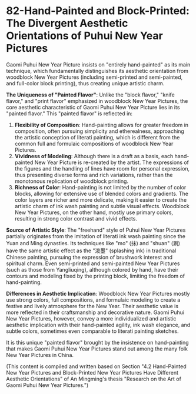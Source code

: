 # 82-Hand-Painted and Block-Printed: The Divergent Aesthetic Orientations of Puhui New Year Pictures

Gaomi Puhui New Year Picture insists on "entirely hand-painted" as its main technique, which fundamentally distinguishes its aesthetic orientation from woodblock New Year Pictures (including semi-printed and semi-painted, and full-color block printing), thus creating unique artistic charm.

**The Uniqueness of "Painted Flavor"**:
Unlike the "block flavor," "knife flavor," and "print flavor" emphasized in woodblock New Year Pictures, the core aesthetic characteristic of Gaomi Puhui New Year Picture lies in its "painted flavor." This "painted flavor" is reflected in:
1.  **Flexibility of Composition**: Hand-painting allows for greater freedom in composition, often pursuing simplicity and etherealness, approaching the artistic conception of literati painting, which is different from the common full and formulaic compositions of woodblock New Year Pictures.
2.  **Vividness of Modeling**: Although there is a draft as a basis, each hand-painted New Year Picture is re-created by the artist. The expressions of the figures and the handling of lines have room for personal expression, thus presenting diverse forms and rich variations, rather than the monotonous replication of woodblock printing.
3.  **Richness of Color**: Hand-painting is not limited by the number of color blocks, allowing for extensive use of blended colors and gradients. The color layers are richer and more delicate, making it easier to create the artistic charm of ink wash painting and subtle visual effects. Woodblock New Year Pictures, on the other hand, mostly use primary colors, resulting in strong color contrast and vivid effects.

**Source of Artistic Style**:
The "freehand" style of Puhui New Year Pictures partially originates from the imitation of literati ink wash painting since the Yuan and Ming dynasties. Its techniques like "mo" (抹) and "shuan" (涮) have the same artistic effect as the "泼墨" (splashing ink) in traditional Chinese painting, pursuing the expression of brushwork interest and spiritual charm. Even semi-printed and semi-painted New Year Pictures (such as those from Yangliuqing), although colored by hand, have their contours and modeling fixed by the printing block, limiting the freedom of hand-painting.

**Differences in Aesthetic Implication**:
Woodblock New Year Pictures mostly use strong colors, full compositions, and formulaic modeling to create a festive and lively atmosphere for the New Year. Their aesthetic value is more reflected in their craftsmanship and decorative nature. Gaomi Puhui New Year Pictures, however, convey a more individualized and artistic aesthetic implication with their hand-painted agility, ink wash elegance, and subtle colors, sometimes even comparable to literati painting sketches.

It is this unique "painted flavor" brought by the insistence on hand-painting that makes Gaomi Puhui New Year Pictures stand out among the many folk New Year Pictures in China.

(This content is compiled and written based on Section "4.2 Hand-Painted New Year Pictures and Block-Printed New Year Pictures Have Different Aesthetic Orientations" of An Mingming's thesis "Research on the Art of Gaomi Puhui New Year Pictures.")
